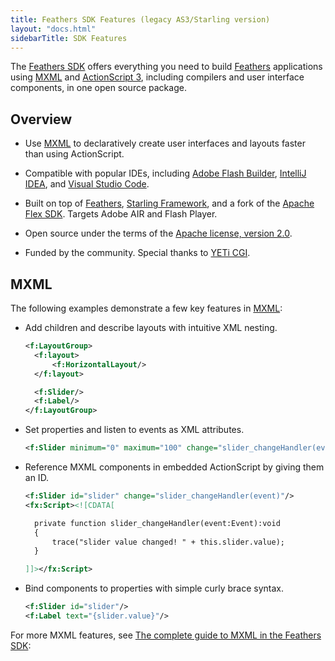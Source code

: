 ```yaml
---
title: Feathers SDK Features (legacy AS3/Starling version)
layout: "docs.html"
sidebarTitle: SDK Features
---
```


The [Feathers SDK](/learn/as3-starling/sdk/) offers everything you need to build [Feathers](/learn/as3-starling/getting-started/) applications using [MXML](./mxml.md) and [ActionScript 3](https://github.com/joshtynjala/learning-actionscript-3.0), including compilers and user interface components, in one open source package.

## Overview

- Use [MXML](./mxml.md) to declaratively create user interfaces and layouts faster than using ActionScript.

- Compatible with popular IDEs, including [Adobe Flash Builder](./flash-builder.md), [IntelliJ IDEA](./intellij-idea.md), and [Visual Studio Code](./visual-studio-code.md).

- Built on top of [Feathers](/learn/as3-starling/getting-started/), [Starling Framework](https://gamua.com/starling), and a fork of the [Apache Flex SDK](https://flex.apache.org/). Targets Adobe AIR and Flash Player.

- Open source under the terms of the [Apache license, version 2.0](https://www.apache.org/licenses/LICENSE-2.0).

- Funded by the community. Special thanks to [YETi CGI](https://yeticgi.com/).

## MXML

The following examples demonstrate a few key features in [MXML](./mxml.md):

- Add children and describe layouts with intuitive XML nesting.

  ```xml
  <f:LayoutGroup>
  	<f:layout>
  		<f:HorizontalLayout/>
  	</f:layout>

  	<f:Slider/>
  	<f:Label/>
  </f:LayoutGroup>
  ```

- Set properties and listen to events as XML attributes.

  ```xml
  <f:Slider minimum="0" maximum="100" change="slider_changeHandler(event)"/>
  ```

- Reference MXML components in embedded ActionScript by giving them an ID.

  ```xml
  <f:Slider id="slider" change="slider_changeHandler(event)"/>
  <fx:Script><![CDATA[

  	private function slider_changeHandler(event:Event):void
  	{
  		trace("slider value changed! " + this.slider.value);
  	}

  ]]></fx:Script>
  ```

- Bind components to properties with simple curly brace syntax.

  ```xml
  <f:Slider id="slider"/>
  <f:Label text="{slider.value}"/>
  ```

For more MXML features, see [The complete guide to MXML in the Feathers SDK](./mxml.md):

